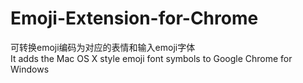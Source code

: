 Emoji-Extension-for-Chrome
==========================

可转换emoji编码为对应的表情和输入emoji字体  
It adds the Mac OS X style emoji font symbols to Google Chrome for Windows

